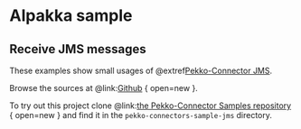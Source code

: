 # Alpakka sample

## Receive JMS messages

These examples show small usages of @extref[Pekko-Connector JMS](pekko-connector:jms).

Browse the sources at @link:[Github](https://github.com/akka/alpakka-samples/tree/master/alpakka-sample-jms) { open=new }.

To try out this project clone @link:[the Pekko-Connector Samples repository](https://github.com/apache/incubator-pekko-connectors-samples) { open=new } and find it in the `pekko-connectors-sample-jms` directory.
